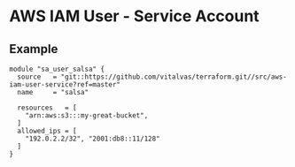 # AWS IAM User - Service Account

## Example

```hcl
module "sa_user_salsa" {
  source   = "git::https://github.com/vitalvas/terraform.git//src/aws-iam-user-service?ref=master"
  name     = "salsa"

  resources   = [
    "arn:aws:s3:::my-great-bucket",
  ]
  allowed_ips = [
    "192.0.2.2/32", "2001:db8::11/128"
  ]
}
```
